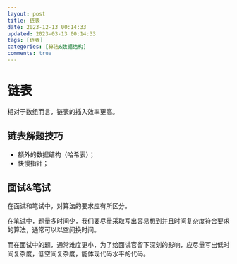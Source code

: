 ```yaml
---
layout: post
title: 链表
date: 2023-12-13 00:14:33
updated: 2023-03-13 00:14:33
tags: [链表]
categories: [算法&数据结构]
comments: true
---
```


# 链表

相对于数组而言，链表的插入效率更高。

## 链表解题技巧

- 额外的数据结构（哈希表）；
- 快慢指针；

## 面试&笔试

在面试和笔试中，对算法的要求应有所区分。

在笔试中，题量多时间少，我们要尽量采取写出容易想到并且时间复杂度符合要求的算法，通常可以以空间换时间。

而在面试中的题，通常难度更小，为了给面试官留下深刻的影响，应尽量写出低时间复杂度，低空间复杂度，能体现代码水平的代码。